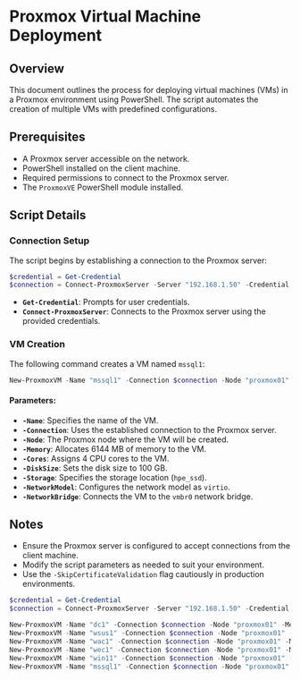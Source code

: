 # Proxmox Virtual Machine Deployment

## Overview
This document outlines the process for deploying virtual machines (VMs) in a Proxmox environment using PowerShell. The script automates the creation of multiple VMs with predefined configurations.

## Prerequisites
- A Proxmox server accessible on the network.
- PowerShell installed on the client machine.
- Required permissions to connect to the Proxmox server.
- The `ProxmoxVE` PowerShell module installed.

## Script Details

### Connection Setup
The script begins by establishing a connection to the Proxmox server:

```powershell
$credential = Get-Credential 
$connection = Connect-ProxmoxServer -Server "192.168.1.50" -Credential $credential -Realm "pam" -SkipCertificateValidation
```

- **`Get-Credential`**: Prompts for user credentials.
- **`Connect-ProxmoxServer`**: Connects to the Proxmox server using the provided credentials.

### VM Creation
The following command creates a VM named `mssql1`:

```powershell
New-ProxmoxVM -Name "mssql1" -Connection $connection -Node "proxmox01" -Memory 6144 -Cores 4 -DiskSize 100 -Storage "hpe_ssd" -NetworkModel "virtio" -NetworkBridge "vmbr0"
```

#### Parameters:
- **`-Name`**: Specifies the name of the VM.
- **`-Connection`**: Uses the established connection to the Proxmox server.
- **`-Node`**: The Proxmox node where the VM will be created.
- **`-Memory`**: Allocates 6144 MB of memory to the VM.
- **`-Cores`**: Assigns 4 CPU cores to the VM.
- **`-DiskSize`**: Sets the disk size to 100 GB.
- **`-Storage`**: Specifies the storage location (`hpe_ssd`).
- **`-NetworkModel`**: Configures the network model as `virtio`.
- **`-NetworkBridge`**: Connects the VM to the `vmbr0` network bridge.

## Notes
- Ensure the Proxmox server is configured to accept connections from the client machine.
- Modify the script parameters as needed to suit your environment.
- Use the `-SkipCertificateValidation` flag cautiously in production environments.

```powershell
$credential = Get-Credential 
$connection = Connect-ProxmoxServer -Server "192.168.1.50" -Credential $credential -Realm "pam" -SkipCertificateValidation

New-ProxmoxVM -Name "dc1" -Connection $connection -Node "proxmox01" -Memory 2048 -Cores 2 -DiskSize 60 -Storage "hpe_ssd" -NetworkModel "virtio" -NetworkBridge "vmbr0" 
New-ProxmoxVM -Name "wsus1" -Connection $connection -Node "proxmox01" -Memory 4096 -Cores 4 -DiskSize 150 -Storage "hpe_ssd" -NetworkModel "virtio" -NetworkBridge "vmbr0" 
New-ProxmoxVM -Name "wac1" -Connection $connection -Node "proxmox01" -Memory 4096 -Cores 4 -DiskSize 60 -Storage "hpe_ssd" -NetworkModel "virtio" -NetworkBridge "vmbr0" 
New-ProxmoxVM -Name "wec1" -Connection $connection -Node "proxmox01" -Memory 4096 -Cores 4 -DiskSize 100 -Storage "hpe_ssd" -NetworkModel "virtio" -NetworkBridge "vmbr0" 
New-ProxmoxVM -Name "win11" -Connection $connection -Node "proxmox01" -Memory 6144 -Cores 4 -DiskSize 100 -Storage "hpe_ssd" -NetworkModel "virtio" -NetworkBridge "vmbr0"
New-ProxmoxVM -Name "mssql1" -Connection $connection -Node "proxmox01" -Memory 6144 -Cores 4 -DiskSize 100 -Storage "hpe_ssd" -NetworkModel "virtio" -NetworkBridge "vmbr0"
```